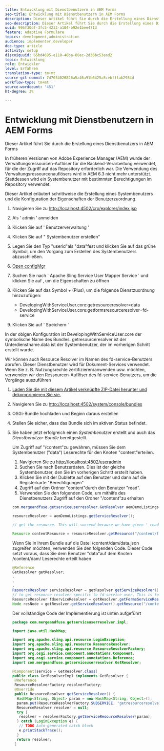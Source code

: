 ```yaml
---
title: Entwicklung mit Dienstbenutzern in AEM Forms
seo-title: Entwicklung mit Dienstbenutzern in AEM Forms
description: Dieser Artikel führt Sie durch die Erstellung eines Dienstbenutzers in AEM Forms
seo-description: Dieser Artikel führt Sie durch die Erstellung eines Dienstbenutzers in AEM Forms
uuid: 996f30df-3fc5-4232-a104-b92e1bee4713
feature: Adaptive Formulare
topics: development,administration
audience: implementer,developer
doc-type: article
activity: setup
discoiquuid: 65bd4695-e110-48ba-80ec-2d36bc53ead2
topic: Entwicklung
role: Entwickler
level: Erfahren
translation-type: tm+mt
source-git-commit: 7d7034026826a5a46a91b6425a5cebfffab2934d
workflow-type: tm+mt
source-wordcount: '451'
ht-degree: 3%

---
```



# Entwicklung mit Dienstbenutzern in AEM Forms

Dieser Artikel führt Sie durch die Erstellung eines Dienstbenutzers in AEM Forms

In früheren Versionen von Adobe Experience Manager (AEM) wurde der Verwaltungsressourcen-Auflöser für die Backend-Verarbeitung verwendet, für die der Zugriff auf das Repository erforderlich war. Die Verwendung des Verwaltungsressourcenauflösers wird in AEM 6.3 nicht mehr unterstützt. Stattdessen wird ein Systembenutzer mit bestimmten Berechtigungen im Repository verwendet.

Dieser Artikel erläutert schrittweise die Erstellung eines Systembenutzers und die Konfiguration der Eigenschaften der Benutzerzuordnung.

1. Navigieren Sie zu [http://localhost:4502/crx/explorer/index.jsp](http://localhost:4502/crx/explorer/index.jsp)
1. Als &#39; admin &#39; anmelden
1. Klicken Sie auf &#39; Benutzerverwaltung &#39;
1. Klicken Sie auf &quot; Systembenutzer erstellen&quot;
1. Legen Sie den Typ &quot;userid&quot;als &quot;data&quot;fest und klicken Sie auf das grüne Symbol, um den Vorgang zum Erstellen des Systembenutzers abzuschließen.
1. [Open configMgr](http://localhost:4502/system/console/configMgr)
1. Suchen Sie nach &#39; Apache Sling Service User Mapper Service &#39; und klicken Sie auf , um die Eigenschaften zu öffnen
1. Klicken Sie auf das Symbol *+* (Plus), um die folgende Dienstzuordnung hinzuzufügen:

   * DevelopingWithServiceUser.core:getresourceresolver=data
   * DevelopingWithServiceUser.core:getformsresourceresolver=fd-service

1. Klicken Sie auf &#39; Speichern &#39;

In der obigen Konfiguration ist DevelopingWithServiceUser.core der symbolische Name des Bundles. getresourceresolver ist der Unterdienstname.data ist der Systembenutzer, der im vorherigen Schritt erstellt wurde.

Wir können auch Resource Resolver im Namen des fd-service-Benutzers abrufen. Dieser Dienstbenutzer wird für Dokument-Services verwendet. Wenn Sie z. B. Nutzungsrechte zertifizieren/anwenden usw. möchten, verwenden wir den Ressourcen-Auflöser des fd-service-Benutzers, um die Vorgänge auszuführen

1. [Laden Sie die mit diesem Artikel verknüpfte ZIP-Datei herunter und dekomprimieren Sie sie.](assets/developingwithserviceuser.zip)
1. Navigieren Sie zu [http://localhost:4502/system/console/bundles](http://localhost:4502/system/console/bundles)
1. OSGi-Bundle hochladen und Beginn daraus erstellen
1. Stellen Sie sicher, dass das Bundle sich im aktiven Status befindet.
1. Sie haben jetzt erfolgreich einen *Systembenutzer* erstellt und auch das *Dienstbenutzer-Bundle* bereitgestellt.

   Um Zugriff auf &quot;/content&quot;zu gewähren, müssen Sie dem Systembenutzer (&quot;data&quot;) Leserechte für den Knoten &quot;content&quot;erteilen.

   1. Navigieren Sie zu [http://localhost:4502/useradmin](http://localhost:4502/useradmin)
   1. Suchen Sie nach Benutzerdaten. Dies ist der gleiche Systembenutzer, den Sie im vorherigen Schritt erstellt haben.
   1. Klicken Sie mit der Dublette auf den Benutzer und dann auf die Registerkarte &quot;Berechtigungen&quot;
   1. Zugriff auf den Ordner &quot;content&quot;durch den Benutzer &quot;read&quot;.
   1. Verwenden Sie den folgenden Code, um mithilfe des Dienstbenutzers Zugriff auf den Ordner &quot;/content&quot;zu erhalten

   ```java
   com.mergeandfuse.getserviceuserresolver.GetResolver aemDemoListings = sling.getService(com.mergeandfuse.getserviceuserresolver.GetResolver.class);
   
   resourceResolver = aemDemoListings.getServiceResolver();
   
   // get the resource. This will succeed because we have given ' read ' access to the content node
   
   Resource contentResource = resourceResolver.getResource("/content/forms/af/sandbox/abc.pdf");
   ```

   Wenn Sie in Ihrem Bundle auf die Datei /content/dam/data.json zugreifen möchten, verwenden Sie den folgenden Code. Dieser Code setzt voraus, dass Sie dem Benutzer &quot;data&quot;auf dem Knoten /content/dam/ Leserechte erteilt haben

   ```java
   @Reference
   GetResolver getResolver;
   .
   .
   .
   ResourceResolver serviceResolver = getResolver.getServiceResolver();
   // to get resource resolver specific to fd-service user. This is for Document Services
   ResourceResolver fdserviceResolver = getResolver.getFormsServiceResolver();
   Node resNode = getResolver.getServiceResolver().getResource("/content/dam/data.json").adaptTo(Node.class);
   ```

   Der vollständige Code der Implementierung ist unten aufgeführt

   ```java
   package com.mergeandfuse.getserviceuserresolver.impl;
   
   import java.util.HashMap;
   
   import org.apache.sling.api.resource.LoginException;
   import org.apache.sling.api.resource.ResourceResolver;
   import org.apache.sling.api.resource.ResourceResolverFactory;
   import org.osgi.service.component.annotations.Component;
   import org.osgi.service.component.annotations.Reference;
   import com.mergeandfuse.getserviceuserresolver.GetResolver;
   
   @Component(service = GetResolver.class)
   public class GetResolverImpl implements GetResolver {
    @Reference
    ResourceResolverFactory resolverFactory;
    @Override
    public ResourceResolver getServiceResolver() {
     HashMap<String, Object> param = new HashMap<String, Object>();
     param.put(ResourceResolverFactory.SUBSERVICE, "getresourceresolver");
     ResourceResolver resolver = null;
     try {
      resolver = resolverFactory.getServiceResourceResolver(param);
     } catch (LoginException e) {
      // TODO Auto-generated catch block
      e.printStackTrace();
     }
     return resolver;
    }
   ```

